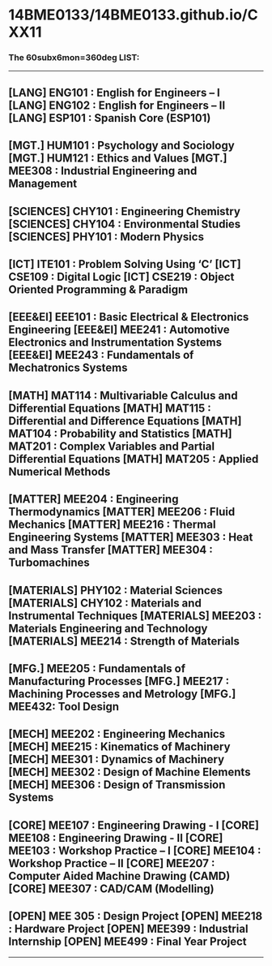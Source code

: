# 14BME0133/14BME0133.github.io/CXX11


### The 60subx6mon=360deg LIST:


-----------------
[LANG] ENG101 : English for Engineers – I  
[LANG] ENG102 : English for Engineers – II  
[LANG] ESP101 : Spanish Core (ESP101)
------------------
[MGT.] HUM101 : Psychology and Sociology  
[MGT.] HUM121 : Ethics and Values 
[MGT.] MEE308 : Industrial Engineering and Management
-----------------
[SCIENCES] CHY101 :  Engineering Chemistry 
[SCIENCES] CHY104 :  Environmental Studies
[SCIENCES] PHY101 : Modern Physics
-----------------
[ICT] ITE101 : Problem Solving Using ‘C’ 
[ICT] CSE109 : Digital Logic
[ICT] CSE219 : Object Oriented Programming & Paradigm
-----------------
[EEE&EI] EEE101 :  Basic Electrical & Electronics Engineering
[EEE&EI] MEE241 : Automotive Electronics and Instrumentation Systems
[EEE&EI] MEE243 :  Fundamentals of Mechatronics Systems
-----------------
[MATH] MAT114 : Multivariable Calculus and Differential Equations
[MATH] MAT115 : Differential and Difference Equations
[MATH] MAT104 : Probability and Statistics
[MATH] MAT201 : Complex Variables and Partial Differential Equations
[MATH] MAT205 : Applied Numerical Methods
-----------------
[MATTER] MEE204 : Engineering Thermodynamics
[MATTER] MEE206 : Fluid Mechanics 
[MATTER] MEE216 : Thermal Engineering Systems
[MATTER] MEE303 : Heat and Mass Transfer
[MATTER] MEE304 : Turbomachines
----------------
[MATERIALS] PHY102 : Material Sciences
[MATERIALS] CHY102 : Materials and Instrumental Techniques 
[MATERIALS] MEE203 : Materials Engineering and Technology 
[MATERIALS] MEE214 : Strength of Materials
----------------
[MFG.] MEE205 : Fundamentals of Manufacturing Processes
[MFG.] MEE217 : Machining Processes and Metrology 
[MFG.] MEE432: Tool Design
----------------
[MECH] MEE202 : Engineering Mechanics
[MECH] MEE215 : Kinematics of Machinery
[MECH] MEE301 : Dynamics of Machinery
[MECH] MEE302 : Design of Machine Elements
[MECH] MEE306 : Design of Transmission Systems
-----------------
[CORE] MEE107 : Engineering Drawing - I
[CORE] MEE108 : Engineering Drawing - II
[CORE] MEE103 : Workshop Practice – I
[CORE] MEE104 : Workshop Practice – II
[CORE] MEE207 : Computer Aided Machine Drawing (CAMD) 
[CORE] MEE307 : CAD/CAM (Modelling)
-------------------
[OPEN] MEE 305 : Design Project 
[OPEN] MEE218 : Hardware Project
[OPEN] MEE399 : Industrial Internship
[OPEN] MEE499 : Final Year Project 
-----------------
----------------
</p>

